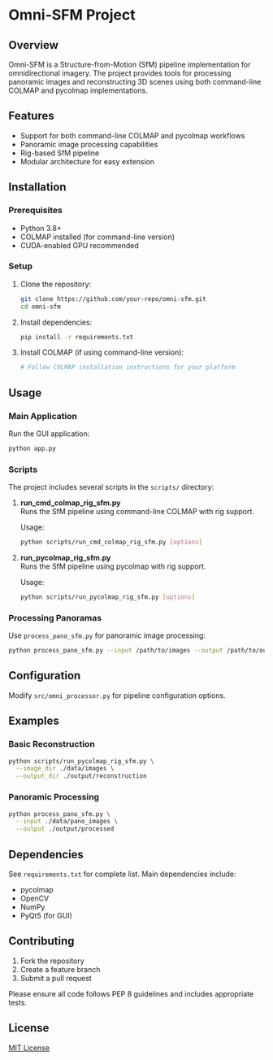 # Omni-SFM Project

## Overview
Omni-SFM is a Structure-from-Motion (SfM) pipeline implementation for omnidirectional imagery. The project provides tools for processing panoramic images and reconstructing 3D scenes using both command-line COLMAP and pycolmap implementations.

## Features
- Support for both command-line COLMAP and pycolmap workflows
- Panoramic image processing capabilities
- Rig-based SfM pipeline
- Modular architecture for easy extension

## Installation

### Prerequisites
- Python 3.8+
- COLMAP installed (for command-line version)
- CUDA-enabled GPU recommended

### Setup
1. Clone the repository:
   ```bash
   git clone https://github.com/your-repo/omni-sfm.git
   cd omni-sfm
   ```

2. Install dependencies:
   ```bash
   pip install -r requirements.txt
   ```

3. Install COLMAP (if using command-line version):
   ```bash
   # Follow COLMAP installation instructions for your platform
   ```

## Usage

### Main Application
Run the GUI application:
```bash
python app.py
```

### Scripts
The project includes several scripts in the `scripts/` directory:

1. **run_cmd_colmap_rig_sfm.py**  
   Runs the SfM pipeline using command-line COLMAP with rig support.

   Usage:
   ```bash
   python scripts/run_cmd_colmap_rig_sfm.py [options]
   ```

2. **run_pycolmap_rig_sfm.py**  
   Runs the SfM pipeline using pycolmap with rig support.

   Usage:
   ```bash
   python scripts/run_pycolmap_rig_sfm.py [options]
   ```

### Processing Panoramas
Use `process_pano_sfm.py` for panoramic image processing:
```bash
python process_pano_sfm.py --input /path/to/images --output /path/to/output
```

## Configuration
Modify `src/omni_processor.py` for pipeline configuration options.

## Examples

### Basic Reconstruction
```bash
python scripts/run_pycolmap_rig_sfm.py \
  --image_dir ./data/images \
  --output_dir ./output/reconstruction
```

### Panoramic Processing
```bash
python process_pano_sfm.py \
  --input ./data/pano_images \
  --output ./output/processed
```

## Dependencies
See `requirements.txt` for complete list. Main dependencies include:
- pycolmap
- OpenCV
- NumPy
- PyQt5 (for GUI)

## Contributing
1. Fork the repository
2. Create a feature branch
3. Submit a pull request

Please ensure all code follows PEP 8 guidelines and includes appropriate tests.

## License
[MIT License](LICENSE)
